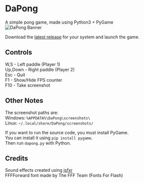 # DaPong
 A simple pong game, made using Python3 + PyGame  
 ![DaPong Banner](https://repository-images.githubusercontent.com/486916324/e1925e3e-b0ce-43d4-bd08-b3ed9e2388fd)  

 Download the [latest release](https://github.com/GreffMASTER/dapong/releases/latest) for your system and launch the game.  

## Controls
 W,S - Left paddle (Player 1)  
 Up,Down - Right paddle (Player 2)  
 Esc - Quit  
 F1 - Show/Hide FPS counter  
 F10 - Take screenshot  

## Other Notes
 The screenshot paths are:  
 Windows: `%APPDATA%\DaPong\screenshots\`  
 Linux: `~/.local/share/DaPong/screenshots/`  

 If you want to run the source code, you must install PyGame.  
 You can install it using `pip install pygame`.  
 Then run `dapong.py` with Python.

## Credits
 Sound effects created using [jsfxr](https://sfxr.me/)  
 FFFForward font made by The FFF Team (Fonts For Flash)
